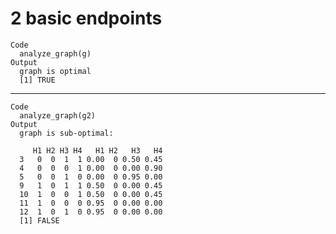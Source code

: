 # 2 basic endpoints

    Code
      analyze_graph(g)
    Output
      graph is optimal
      [1] TRUE

---

    Code
      analyze_graph(g2)
    Output
      graph is sub-optimal:
      
         H1 H2 H3 H4   H1 H2   H3   H4
      3   0  0  1  1 0.00  0 0.50 0.45
      4   0  0  0  1 0.00  0 0.00 0.90
      5   0  0  1  0 0.00  0 0.95 0.00
      9   1  0  1  1 0.50  0 0.00 0.45
      10  1  0  0  1 0.50  0 0.00 0.45
      11  1  0  0  0 0.95  0 0.00 0.00
      12  1  0  1  0 0.95  0 0.00 0.00
      [1] FALSE

